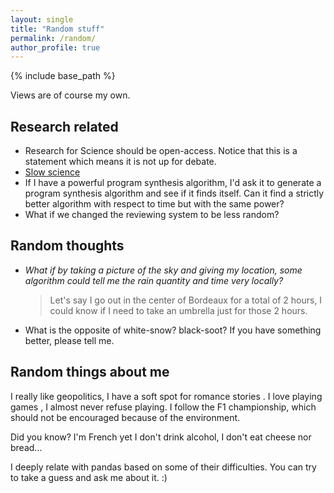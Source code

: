 ```yaml
---
layout: single
title: "Random stuff"
permalink: /random/
author_profile: true
---
```


{% include base_path %}

Views are of course my own.

## Research related

- Research for Science should be open-access. Notice that this is a statement which means it is not up for debate.
- [Slow science](http://slow-science.org/)
- If I have a powerful program synthesis algorithm, I'd ask it to generate a program synthesis algorithm and see if it finds itself. Can it find a strictly better algorithm with respect to time but with the same power?
- What if we changed the reviewing system to be less random?

## Random thoughts

- *What if by taking a picture of the sky and giving my location, some algorithm could tell me the rain quantity and time very locally?*

  > Let's say I go out in the center of Bordeaux for a total of 2 hours, I could know if I need to take an umbrella just for those 2 hours. 

- What is the opposite of white-snow? black-soot? If you have something better, please tell me.

## Random things about me

I really like <i class="fas fa-globe" style="color:#3498db;"></i> geopolitics, I have a soft spot for romance stories <i class="fas fa-book"></i>.
I love playing games <i class="fas fa-dice"></i>, I almost never refuse playing.
I follow the F1 championship, which should not be encouraged because of the <i class="fas fa-leaf" style="color:#2ecc71;"></i> environment.

Did you know? I'm French yet I don't drink alcohol, I don't eat cheese nor bread...

I deeply relate with pandas based on some of their difficulties. You can try to take a guess and ask me about it. :)
